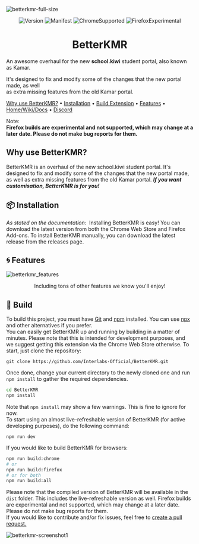 ![betterkmr-full-size](https://github.com/user-attachments/assets/e44eada9-853c-47c9-b4fc-bdfab459d665)

<p align="center"><img src="https://img.shields.io/github/actions/workflow/status/Interlabs-Official/BetterKMR/build-extensions.yml?style=for-the-badge" alt="Version"></img>
<img src="https://img.shields.io/github/manifest-json/v/Interlabs-Official/BetterKMR?label=Version&style=for-the-badge" alt="Manifest"></img>
<img src="https://img.shields.io/badge/Chrome%20Supported-FFBD4F?style=for-the-badge" alt="ChromeSupported"></img>
<img src="https://img.shields.io/badge/Firefox%20Experimental-bf693b?style=for-the-badge" alt="FirefoxExperimental"></img>
</p>

<div align="center">

# BetterKMR

</div>

An awesome overhaul for the new **school.kiwi** student portal, also known as Kamar.

It's designed to fix and modify some of the changes that the new portal made, as well<br>
as extra missing features from the old Kamar portal.

[Why use BetterKMR?](#why-use-betterkmr) •
[Installation](#-installation) •
[Build Extension](#-build) •
[Features](#-features) •
[Home/Wiki/Docs](https://interlabs-official.github.io/BetterKMR) •
[Discord](https://discord.gg/4MkRmFmHz2)

Note:<br>
**Firefox builds are experimental and not supported, which may change at a later date. Please do not make bug reports for them.**

## Why use BetterKMR?
BetterKMR is an overhaul of the new school.kiwi student portal. It's designed to fix and modify some of the changes that the new portal made, as well as extra missing features from the old Kamar portal. ***If you want customisation, BetterKMR is for you!***

## 📦 Installation
*As stated on the documentation:*
&nbsp;Installing BetterKMR is easy! You can download the latest version from both the Chrome Web Store and Firefox Add-ons. To install BetterKMR manually, you can download the latest release from the releases page.

## 🌀 Features
![betterkmr_features](https://github.com/user-attachments/assets/9b18771d-ef5a-4f99-a6e8-8bc25aaa52c0)
<p align="center">Including tons of other features we know you'll enjoy!</p>

## 🔨 Build
To build this project, you must have [Git](https://git-scm.com) and [npm](https://www.npmjs.com) installed. You can use [npx](https://docs.npmjs.com/cli/v8/commands/npx) and other alternatives if you prefer.<br>
You can easily get BetterKMR up and running by building in a matter of minutes. Please note that this is intended for development purposes, and we suggest getting this extension via the Chrome Web Store otherwise.
To start, just clone the repository:
```
git clone https://github.com/Interlabs-Official/BetterKMR.git
```
Once done, change your current directory to the newly cloned one and run `npm install` to gather the required dependencies.
```bash
cd BetterKMR
npm install
```
Note that `npm install` may show a few warnings. This is fine to ignore for now.<br>
To start using an almost live-refreshable version of BetterKMR (for active developing purposes), do the following command:
```
npm run dev
```
If you would like to build BetterKMR for browsers:
```bash
npm run build:chrome
# or
npm run build:firefox
# or for both
npm run build:all
```
Please note that the compiled version of BetterKMR will be available in the `dist` folder. This includes the live-refreshable version as well.
Firefox builds are experimental and not supported, which may change at a later date. Please do not make bug reports for them.<br>
If you would like to contribute and/or fix issues, feel free to [create a pull request.](https://github.com/Interlabs-Official/BetterKMR/pulls)

![betterkmr-screenshot1](https://github.com/user-attachments/assets/f5ba920d-6776-4e28-980a-ddd647969d6a)